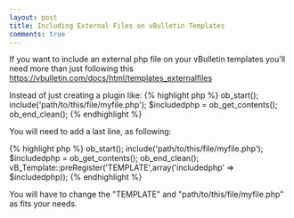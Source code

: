 ```yaml
---
layout: post
title: Including External Files on vBulletin Templates
comments: true
---
```

If you want to include an external php file on your vBulletin templates you'll need more than just following this <a href="https://vbulletin.com/docs/html/templates_externalfiles">https://vbulletin.com/docs/html/templates_externalfiles</a>

Instead of just creating a plugin like:
{% highlight php %}
ob_start();
include('path/to/this/file/myfile.php');
$includedphp = ob_get_contents();
ob_end_clean();
{% endhighlight %}

You  will need to add a last line, as following:

{% highlight php %}
ob_start();
include('path/to/this/file/myfile.php');
$includedphp = ob_get_contents();
ob_end_clean();
vB_Template::preRegister('TEMPLATE',array('includedphp' =&gt; $includedphp));
{% endhighlight %}

You will have to change the "TEMPLATE" and "path/to/this/file/myfile.php" as fits your needs.